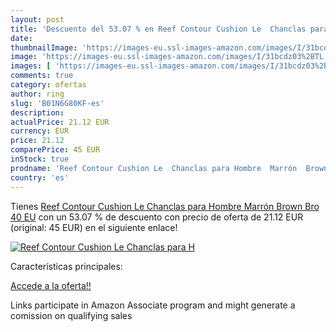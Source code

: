 ```yaml
---
layout: post
title: 'Descuento del 53.07 % en Reef Contour Cushion Le  Chanclas para H'
date: 
thumbnailImage: 'https://images-eu.ssl-images-amazon.com/images/I/31bcdz03%2BTL._SL200_.jpg'
image: 'https://images-eu.ssl-images-amazon.com/images/I/31bcdz03%2BTL._SL200_.jpg'
images: [ 'https://images-eu.ssl-images-amazon.com/images/I/31bcdz03%2BTL._SL200_.jpg' ]
comments: true
category: ofertas
author: ring
slug: 'B01N6G80KF-es'
description:
actualPrice: 21.12 EUR
currency: EUR
price: 21.12
comparePrice: 45 EUR
inStock: true
prodname: 'Reef Contour Cushion Le  Chanclas para Hombre  Marrón  Brown Bro   40 EU'
country: 'es'
---
```


Tienes [Reef Contour Cushion Le  Chanclas para Hombre  Marrón  Brown Bro   40 EU](https://www.amazon.es/dp/B01N6G80KF/?tag=tolees-21) con un 53.07 % de descuento con precio de oferta de 21.12 EUR (original: 45 EUR) en el siguiente enlace!

[![Reef Contour Cushion Le  Chanclas para H](https://images-eu.ssl-images-amazon.com/images/I/31bcdz03%2BTL._SL200_.jpg)](https://www.amazon.es/dp/B01N6G80KF/?tag=tolees-21)

Características principales:


[Accede a la oferta!!](https://www.amazon.es/dp/B01N6G80KF/?tag=tolees-21)

Links participate in Amazon Associate program and might generate a comission on qualifying sales


